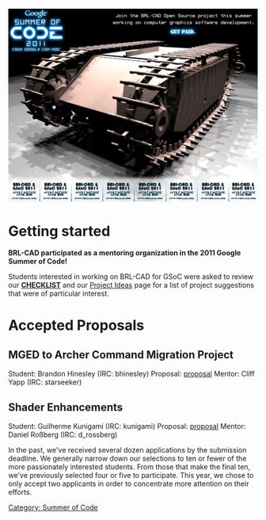 ![](img/BRL-CAD_GSoC2011_flyer.png)

# Getting started

**BRL-CAD participated as a mentoring organization in the 2011 Google
Summer of Code!**

Students interested in working on BRL-CAD for GSoC were asked to review
our **[CHECKLIST](Summer_of_Code/Checklist.md)** and our
[Project Ideas](Google_Summer_of_Code/Project_Ideas.md) page for
a list of project suggestions that were of particular interest.

# Accepted Proposals

## MGED to Archer Command Migration Project

Student: Brandon Hinesley (IRC: bhinesley)
Proposal: [proposal](/wiki/user/Bhinesley.md)
Mentor: Cliff Yapp (IRC: starseeker)

## Shader Enhancements

Student: Guilherme Kunigami (IRC: kunigami)
Proposal: [proposal](/wiki/user/Kunigami/GSoc2011/Proposal.md)
Mentor: Daniel Roßberg (IRC: d_rossberg)

In the past, we've received several dozen applications by the submission
deadline. We generally narrow down our selections to ten or fewer of the
more passionately interested students. From those that make the final
ten, we've previously selected four or five to participate. This year,
we chose to only accept two applicants in order to concentrate more
attention on their efforts.

[Category: Summer of Code](Category:_Summer_of_Code.md)
